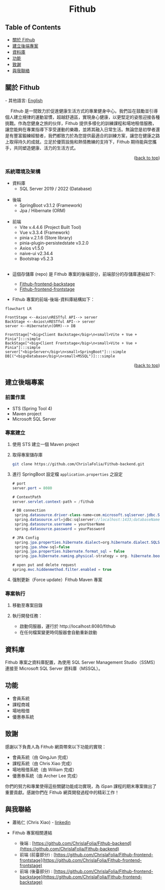 <div align="center">

  <h1 align="center">Fithub</h1>

</div>

<!-- TABLE OF CONTENTS -->
<!-- TABLE OF CONTENTS -->

## Table of Contents

- [關於 Fithub](#關於-Fithub)
- [建立後端專案](#建立後端專案)
- [資料庫](#資料庫)
- [功能](#功能)
- [致謝](#致謝)
- [與我聯絡](#與我聯絡)

<!-- ABOUT THE PROJECT -->

## 關於 Fithub

\- 其他語言: [English](README.md)

&emsp;
Fithub 是一間致力於促進健康生活方式的專業健身中心。我們旨在鼓勵並引導個人建立規律的運動習慣，超越舒適區，實現身心健康，以更堅定的姿態迎接各種挑戰。作為您健身之旅的伙伴，Fithub 提供多樣化的訓練課程和場地租借服務，讓您能夠在專業指導下享受運動的樂趣，並將其融入日常生活。無論您是初學者還是有豐富鍛練經驗者，我們都致力於為您提供最適合的訓練方案，讓您在健康之路上取得持久的成就。立足於優質設施和熱情教練的支持下，Fithub 期待能與您攜手，共同塑造健康、活力的生活方式。

<p align="right">(<a href="#readme-top">back to top</a>)</p>

### 系統環境及架構

- 資料庫
  - SQL Server 2019 / 2022 (Database)
    <br/><br/>
- 後端
  - SpringBoot v3.1.2 (Framework)
  - Jpa / Hibernate (ORM)
    <br/><br/>
- 前端
  - Vite v.4.4.6 (Project Built Tool)
  - Vue v.3.3.4 (Framework)
  - pinia v.2.1.6 (Store library)
  - pinia-plugin-persistedstate v3.2.0
  - Axios v1.5.0
  - naive-ui v2.34.4
  - Bootstrap v5.2.3
    <br/><br/>

* 這個存儲庫 (repo) 是 Fithub 專案的後端部分，前端部分的存儲庫連結如下:

  - [Fithub-frontend-backstage](https://github.com/ChrislaFolia/Fithub-frontend-backstage)
  - [Fithub-frontend-frontstage](https://github.com/ChrislaFolia/Fithub-frontend-frontstage)

* Fithub 專案的前端-後端-資料庫結構如下：

```mermaid
flowchart LR

FrontStage <--Axios\nRESTful API--> server
BackStage <--Axios\nRESTful API--> server
server <--Hibernate\n(ORM)--> DB

FrontStage["<big>Client Backstage</big>\n<small>Vite + Vue + Pinia"]:::simple
BackStage["<big>Client Frontstage</big>\n<small>Vite + Vue + Pinia"]:::simple
server["<big>Server</big>\n<small>SpringBoot"]:::simple
DB[("<big>Database</big>\n<small>MSSQL")]:::simple

```

  <p align="right">(<a href="#readme-top">back to top</a>)</p>

<!-- GETTING STARTED -->

## 建立後端專案

### 前置作業

- STS (Spring Tool 4)
- Maven project
- Microsoft SQL Server

### 專案建立

1. 使用 STS 建立一個 Maven project
1. 取得專案儲存庫

   ```sh
   git clone https://github.com/ChrislaFolia/Fithub-backend.git
   ```

1. 進行 SpringBoot 設定檔 `application.properties` 之設定

   ```java
   # port
   server.port = 8080

   # ContextPath
   server.servlet.context-path = /fithub

   # DB connection
    spring.datasource.driver-class-name=com.microsoft.sqlserver.jdbc.SQLServerDriver
    spring.datasource.url=jdbc:sqlserver://localhost:1433;databaseName=Fithub;encrypt=true;trustServerCertificate=true
    spring.datasource.username = yourUserName
    spring.datasource.password = yourPassword

   # JPA Config
    spring.jpa.properties.hibernate.dialect=org.hibernate.dialect.SQLServerDialect
    spring.jpa.show-sql=false
    spring.jpa.properties.hibernate.format_sql = false
    spring.jpa.hibernate.naming.physical-strategy = org. hibernate.boot.model.naming.PhysicalNamingStrategyStandardImpl

   # open put and delete request
   spring.mvc.hiddenmethod.filter.enabled = true
   ```

1. 强制更新（Force update）Fithub Maven 專案

### 專案執行

1. 移動至專案目錄

1. 執行開發任務：
   - 啟動伺服器，運行於 http://localhost:8080/fithub
   - 在任何檔案變更時伺服器會自動重新啟動

## 資料庫

Fithub 專案之資料庫配置，為使用 SQL Server Management Studio（SSMS） 連接至 Microsoft SQL Server 資料庫（MSSQL）。

## 功能

- 會員系統
- 課程商城
- 場地租借
- 優惠券系統

## 致謝

感謝以下負責人為 Fithub 網頁帶來以下功能的實現：

- 會員系統（由 QingJun 完成）
- 課程系統（由 Chris Xiao 完成）
- 場地租借系統（由 William 完成）
- 優惠券系統（由 Archer Lee 完成）

你們的努力和專業使得這些關鍵功能成功實現，為 iSpan 課程的期末專案做出了重要貢獻。感謝你們在 Fithub 網頁開發過程中的精彩工作！

## 與我聯絡

- 蕭祐仁 (Chris Xiao) - [linkedin](https://www.linkedin.com/in/you-ren-hsiao-520997158/)

- Fithub 專案相關連結
  - 後端 : [https://github.com/ChrislaFolia/Fithub-backend](https://github.com/ChrislaFolia/Fithub-backend)
  - 前端 (前臺部分) : [https://github.com/ChrislaFolia/Fithub-frontend-frontstage](https://github.com/ChrislaFolia/Fithub-frontend-frontstage)
  - 前端 (後臺部分) : [https://github.com/ChrislaFolia/Fithub-frontend-backstage](https://github.com/ChrislaFolia/Fithub-frontend-backstage)
